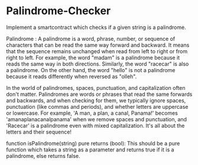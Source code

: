 # Palindrome-Checker

Implement a smartcontract which checks if a given string is a palindrome.

Palindrome :
A palindrome is a word, phrase, number, or sequence of characters that can be read the same way forward and backward. It means that the sequence remains unchanged when read from left to right or from right to left. For example, the word "madam" is a palindrome because it reads the same way in both directions. Similarly, the word "racecar" is also a palindrome. On the other hand, the word "hello" is not a palindrome because it reads differently when reversed as "olleh".

In the world of palindromes, spaces, punctuation, and capitalization often don't matter. Palindromes are words or phrases that read the same forwards and backwards, and when checking for them, we typically ignore spaces, punctuation (like commas and periods), and whether letters are uppercase or lowercase. For example, 'A man, a plan, a canal, Panama!' becomes 'amanaplanacanalpanama' when we remove spaces and punctuation, and 'Racecar' is a palindrome even with mixed capitalization. It's all about the letters and their sequence!

 

function isPalindrome(string) pure returns (bool): This should be a pure function which takes a string as a parameter and returns true if it is a palindrome, else returns false.
